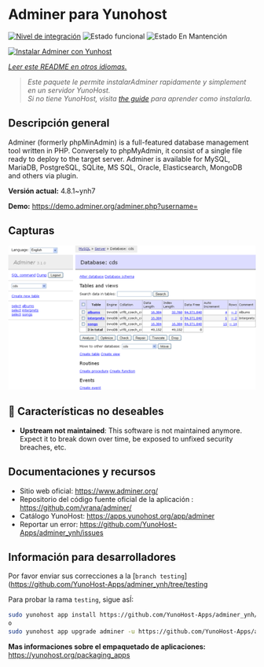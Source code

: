 <!--
Este archivo README esta generado automaticamente<https://github.com/YunoHost/apps/tree/master/tools/readme_generator>
No se debe editar a mano.
-->

# Adminer para Yunohost

[![Nivel de integración](https://dash.yunohost.org/integration/adminer.svg)](https://ci-apps.yunohost.org/ci/apps/adminer/) ![Estado funcional](https://ci-apps.yunohost.org/ci/badges/adminer.status.svg) ![Estado En Mantención](https://ci-apps.yunohost.org/ci/badges/adminer.maintain.svg)

[![Instalar Adminer con Yunhost](https://install-app.yunohost.org/install-with-yunohost.svg)](https://install-app.yunohost.org/?app=adminer)

*[Leer este README en otros idiomas.](./ALL_README.md)*

> *Este paquete le permite instalarAdminer rapidamente y simplement en un servidor YunoHost.*  
> *Si no tiene YunoHost, visita [the guide](https://yunohost.org/install) para aprender como instalarla.*

## Descripción general

Adminer (formerly phpMinAdmin) is a full-featured database management tool written in PHP. Conversely to phpMyAdmin, it consist of a single file ready to deploy to the target server. Adminer is available for MySQL, MariaDB, PostgreSQL, SQLite, MS SQL, Oracle, Elasticsearch, MongoDB and others via plugin.

**Versión actual:** 4.8.1~ynh7

**Demo:** <https://demo.adminer.org/adminer.php?username=>

## Capturas

![Captura de Adminer](./doc/screenshots/screenshot.png)

## :red_circle: Características no deseables

- **Upstream not maintained**: This software is not maintained anymore. Expect it to break down over time, be exposed to unfixed security breaches, etc.

## Documentaciones y recursos

- Sitio web oficial: <https://www.adminer.org/>
- Repositorio del código fuente oficial de la aplicación : <https://github.com/vrana/adminer/>
- Catálogo YunoHost: <https://apps.yunohost.org/app/adminer>
- Reportar un error: <https://github.com/YunoHost-Apps/adminer_ynh/issues>

## Información para desarrolladores

Por favor enviar sus correcciones a la [`branch testing`](https://github.com/YunoHost-Apps/adminer_ynh/tree/testing

Para probar la rama `testing`, sigue asÍ:

```bash
sudo yunohost app install https://github.com/YunoHost-Apps/adminer_ynh/tree/testing --debug
o
sudo yunohost app upgrade adminer -u https://github.com/YunoHost-Apps/adminer_ynh/tree/testing --debug
```

**Mas informaciones sobre el empaquetado de aplicaciones:** <https://yunohost.org/packaging_apps>

